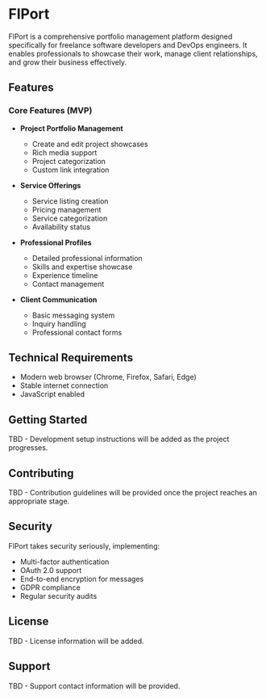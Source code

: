 # FlPort

FlPort is a comprehensive portfolio management platform designed specifically for freelance software developers and DevOps engineers. It enables professionals to showcase their work, manage client relationships, and grow their business effectively.

## Features

### Core Features (MVP)
- **Project Portfolio Management**
  - Create and edit project showcases
  - Rich media support
  - Project categorization
  - Custom link integration

- **Service Offerings**
  - Service listing creation
  - Pricing management
  - Service categorization
  - Availability status

- **Professional Profiles**
  - Detailed professional information
  - Skills and expertise showcase
  - Experience timeline
  - Contact management

- **Client Communication**
  - Basic messaging system
  - Inquiry handling
  - Professional contact forms

## Technical Requirements

- Modern web browser (Chrome, Firefox, Safari, Edge)
- Stable internet connection
- JavaScript enabled

## Getting Started

TBD - Development setup instructions will be added as the project progresses.

## Contributing

TBD - Contribution guidelines will be provided once the project reaches an appropriate stage.

## Security

FlPort takes security seriously, implementing:
- Multi-factor authentication
- OAuth 2.0 support
- End-to-end encryption for messages
- GDPR compliance
- Regular security audits

## License

TBD - License information will be added.

## Support

TBD - Support contact information will be provided.
